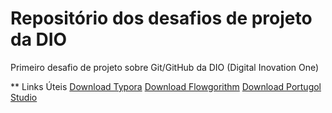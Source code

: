 # Repositório dos desafios de projeto da DIO
Primeiro desafio de projeto sobre Git/GitHub da DIO (Digital Inovation One)

** Links Úteis
[Download Typora](https://typora.io/)
[Download Flowgorithm](http://www.flowgorithm.org/download/index.html)
[Download Portugol Studio](http://lite.acad.univali.br/portugol/)
